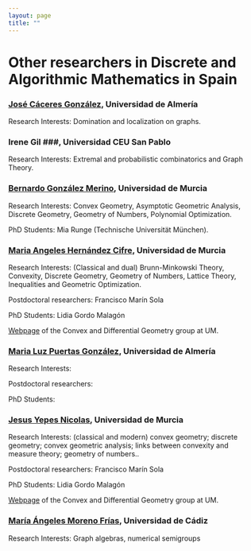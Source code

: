 ```yaml
---
layout: page
title: ""
---
```


# Other researchers in Discrete and Algorithmic Mathematics in Spain


### [José Cáceres González](https://brujula.ual.es/authors/117.html), Universidad de Almería
Research Interests: Domination and localization on graphs.

### Irene Gil ###, Universidad CEU San Pablo
Research Interests: Extremal and probabilistic combinatorics and Graph Theory.

### [Bernardo González Merino](https://sites.google.com/site/homepagebernardogonzalezmerino/home), Universidad de Murcia
Research Interests: Convex Geometry, Asymptotic Geometric Analysis, Discrete Geometry, Geometry of Numbers, Polynomial Optimization.

PhD Students: Mia Runge (Technische Universität München).

### [Maria Angeles Hernández Cifre](https://webs.um.es/mhcifre/), Universidad de Murcia
Research Interests: (Classical and dual) Brunn-Minkowski Theory, Convexity, Discrete Geometry, Geometry of Numbers, Lattice Theory, Inequalities and Geometric Optimization.

Postdoctoral researchers: Francisco Marín Sola

PhD Students: Lidia Gordo Malagón


[Webpage](https://www.um.es/geometria/
) of the Convex and Differential Geometry group at UM.


### [Maria Luz Puertas González](https://brujula.ual.es/authors/767.html),  Universidad de Almería
Research Interests: 

Postdoctoral researchers: 

PhD Students: 



### [Jesus Yepes Nicolas](https://webs.um.es/jesus.yepes/), Universidad de Murcia
Research Interests: (classical and modern) convex geometry; discrete geometry; convex geometric analysis; links between convexity and measure theory; geometry of numbers..

Postdoctoral researchers: Francisco Marín Sola

PhD Students: Lidia Gordo Malagón

[Webpage](https://www.um.es/geometria/) of the Convex and Differential Geometry group at UM.

### [María Ángeles Moreno Frías](https://produccioncientifica.uca.es/investigadores/113036/detalle), Universidad de Cádiz

Research Interests: Graph algebras, numerical semigroups

